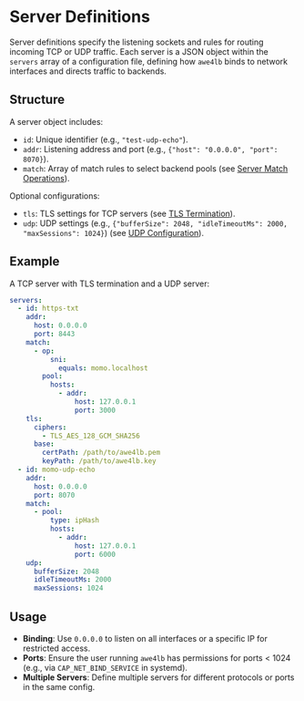 # Server Definitions

Server definitions specify the listening sockets and rules for routing incoming TCP or UDP traffic. Each server is a JSON object within the `servers` array of a configuration file, defining how `awe4lb` binds to network interfaces and directs traffic to backends.

## Structure

A server object includes:

- `id`: Unique identifier (e.g., `"test-udp-echo"`).
- `addr`: Listening address and port (e.g., `{"host": "0.0.0.0", "port": 8070}`).
- `match`: Array of match rules to select backend pools (see [Server Match Operations](#03-server-match-operations.md)).

Optional configurations:

- `tls`: TLS settings for TCP servers (see [TLS Termination](#07-tls-termination.md)).
- `udp`: UDP settings (e.g., `{"bufferSize": 2048, "idleTimeoutMs": 2000, "maxSessions": 1024}`) (see [UDP Configuration](#08-udp-configuration.md)).

## Example

A TCP server with TLS termination and a UDP server:

```yaml
servers:
  - id: https-txt
    addr:
      host: 0.0.0.0
      port: 8443
    match:
      - op:
          sni:
            equals: momo.localhost
        pool:
          hosts:
            - addr:
                host: 127.0.0.1
                port: 3000
    tls:
      ciphers:
        - TLS_AES_128_GCM_SHA256
      base:
        certPath: /path/to/awe4lb.pem
        keyPath: /path/to/awe4lb.key
  - id: momo-udp-echo
    addr:
      host: 0.0.0.0
      port: 8070
    match:
      - pool:
          type: ipHash
          hosts:
            - addr:
                host: 127.0.0.1
                port: 6000
    udp:
      bufferSize: 2048
      idleTimeoutMs: 2000
      maxSessions: 1024

```

## Usage

- **Binding**: Use `0.0.0.0` to listen on all interfaces or a specific IP for restricted access.
- **Ports**: Ensure the user running `awe4lb` has permissions for ports < 1024 (e.g., via `CAP_NET_BIND_SERVICE` in systemd).
- **Multiple Servers**: Define multiple servers for different protocols or ports in the same config.
